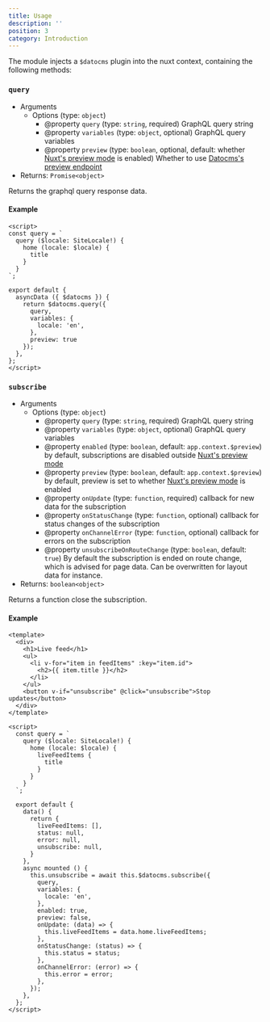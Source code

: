 ```yaml
---
title: Usage
description: ''
position: 3
category: Introduction
---
```


The module injects a `$datocms` plugin into the nuxt context, containing the following methods:

### `query`

* Arguments
  * Options (type: `object`)
    * @property `query` (type: `string`, required) GraphQL query string
    * @property `variables` (type: `object`, optional) GraphQL query variables
    * @property `preview` (type: `boolean`, optional, default: whether [Nuxt's preview mode](https://nuxtjs.org/docs/features/live-preview) is enabled) Whether to use [Datocms's preview endpoint](https://www.datocms.com/docs/content-delivery-api/api-endpoints#preview-endpoint)
* Returns: `Promise<object>`

Returns the graphql query response data.

#### Example

```vue
<script>
const query = `
  query ($locale: SiteLocale!) {
    home (locale: $locale) {
      title
    }
  }
`;

export default {
  asyncData ({ $datocms }) {
    return $datocms.query({
      query,
      variables: {
        locale: 'en',
      },
      preview: true
    });
  },
};
</script>
```

### `subscribe`

* Arguments
  * Options (type: `object`)
    * @property `query` (type: `string`, required) GraphQL query string
    * @property `variables` (type: `object`, optional) GraphQL query variables
    * @property `enabled` (type: `boolean`, default: `app.context.$preview`) by default, subscriptions are disabled outside [Nuxt's preview mode](https://nuxtjs.org/docs/features/live-preview)
    * @property `preview` (type: `boolean`, default: `app.context.$preview`) by default, preview is set to whether [Nuxt's preview mode](https://nuxtjs.org/docs/features/live-preview) is enabled
    * @property `onUpdate` (type: `function`, required) callback for new data for the subscription
    * @property `onStatusChange` (type: `function`, optional) callback for status changes of the subscription
    * @property `onChannelError` (type: `function`, optional) callback for errors on the subscription
    * @property `unsubscribeOnRouteChange` (type: `boolean`, default: `true`) By default the subscription is ended on route change, which is advised for page data. Can be overwritten for layout data for instance.
* Returns: `boolean<object>`

Returns a function close the subscription.

#### Example

```vue
<template>
  <div>
    <h1>Live feed</h1>
    <ul>
      <li v-for="item in feedItems" :key="item.id">
        <h2>{{ item.title }}</h2>
      </li>
    </ul>
    <button v-if="unsubscribe" @click="unsubscribe">Stop updates</button>
  </div>
</template>

<script>
  const query = `
    query ($locale: SiteLocale!) {
      home (locale: $locale) {
        liveFeedItems {
          title
        }
      }
    }
  `;

  export default {
    data() {
      return {
        liveFeedItems: [],
        status: null,
        error: null,
        unsubscribe: null,
      }
    },
    async mounted () {
      this.unsubscribe = await this.$datocms.subscribe({
        query,
        variables: {
          locale: 'en',
        },
        enabled: true,
        preview: false,
        onUpdate: (data) => {
          this.liveFeedItems = data.home.liveFeedItems;
        },
        onStatusChange: (status) => {
          this.status = status;
        },
        onChannelError: (error) => {
          this.error = error;
        },
      });
    },
  };
</script>
```
